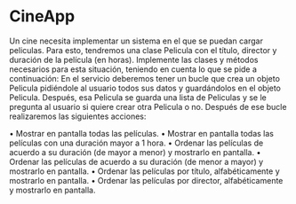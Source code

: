# CineApp

Un cine necesita implementar un sistema en el que se puedan cargar peliculas. Para esto,
tendremos una clase Pelicula con el título, director y duración de la película (en horas).
Implemente las clases y métodos necesarios para esta situación, teniendo en cuenta lo
que se pide a continuación:
En el servicio deberemos tener un bucle que crea un objeto Pelicula pidiéndole al usuario
todos sus datos y guardándolos en el objeto Pelicula.
Después, esa Pelicula se guarda una lista de Peliculas y se le pregunta al usuario si quiere
crear otra Pelicula o no.
Después de ese bucle realizaremos las siguientes acciones:

• Mostrar en pantalla todas las películas.
• Mostrar en pantalla todas las películas con una duración mayor a 1 hora.
• Ordenar las películas de acuerdo a su duración (de mayor a menor) y mostrarlo en
pantalla.
• Ordenar las películas de acuerdo a su duración (de menor a mayor) y mostrarlo en
pantalla.
• Ordenar las películas por título, alfabéticamente y mostrarlo en pantalla.
• Ordenar las películas por director, alfabéticamente y mostrarlo en pantalla.
